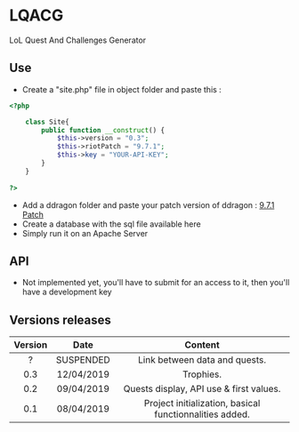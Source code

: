 # LQACG
LoL Quest And Challenges Generator
## Use
- Create a "site.php" file in object folder and paste this : 

```PHP
<?php

    class Site{
        public function __construct() {
            $this->version = "0.3";
            $this->riotPatch = "9.7.1";
            $this->key = "YOUR-API-KEY";
        }
    }
    
?>
```

- Add a ddragon folder and paste your patch version of ddragon : [9.7.1 Patch](https://ddragon.leagueoflegends.com/cdn/dragontail-9.7.1.tgz)
- Create a database with the sql file available here
- Simply run it on an Apache Server

## API 
- Not implemented yet, you'll have to submit for an access to it, then you'll have a development key

## Versions releases

| Version |    Date   |                       Content                         |
|:-------:|:---------:|:-----------------------------------------------------:|
|?        |SUSPENDED  |Link between data and quests.                          |
|0.3      |12/04/2019 |Trophies.                                              |
|0.2      |09/04/2019 |Quests display, API use & first values.                |
|0.1      |08/04/2019 |Project initialization, basical functionnalities added.|